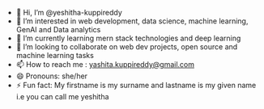 - 👋 Hi, I’m @yeshitha-kuppireddy
- 👀 I’m interested in web development, data science, machine learning, GenAI and Data analytics
- 🌱 I’m currently learning mern stack technologies and deep learning 
- 💞️ I’m looking to collaborate on web dev projects, open source and machine learning tasks
- 📫 How to reach me : yashita.kuppireddy@gmail.com
- 😄 Pronouns: she/her
- ⚡ Fun fact: My firstname is my surname and lastname is my given name i.e you can call me yeshitha 

<!---
yeshitha-kuppireddy/yeshitha-kuppireddy is a ✨ special ✨ repository because its `README.md` (this file) appears on your GitHub profile.
You can click the Preview link to take a look at your changes.
--->
